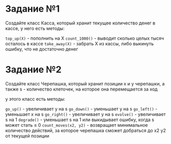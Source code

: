 # Задание №1

Создайте класс Касса, который хранит текущее количество денег в кассе, у него есть методы:

`top_up(X)` - пополнить на X
`count_1000()` - выводит сколько целых тысяч осталось в кассе
`take_away(X)` - забрать X из кассы, либо выкинуть ошибку, что не достаточно денег


# Задание №2

Создайте класс Черепашка, который хранит позиции x и y черепашки, а также s - количество клеточек, на которое она перемещается за ход

у этого класс есть методы:

`go_up()` - увеличивает y на s
`go_down()` - уменьшает y на s
`go_left()` - уменьшает x на s
`go_right()` - увеличивает y на s
`evolve()` - увеличивает s на 1
`degrade()` - уменьшает s на 1 или выкидывает ошибку, когда s может стать ≤ 0
`count_moves(x2, y2)` - возвращает минимальное количество действий, за которое черепашка сможет добраться до x2 y2 от текущей позиции